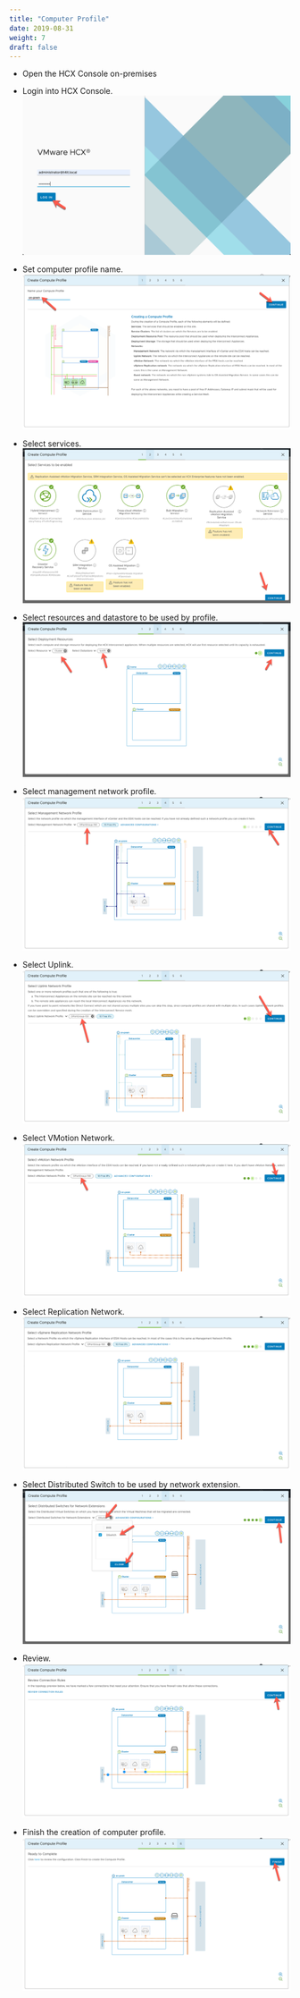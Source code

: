 ```yaml
---
title: "Computer Profile"
date: 2019-08-31
weight: 7
draft: false
---
```


- Open the HCX Console on-premises

- Login into HCX Console.
![](/images/vmc/hcx/ext-net/00.png)

- Set computer profile name.
![](/images/vmc/hcx/computer-profile/01.png)

- Select services.
![](/images/vmc/hcx/computer-profile/02.png)

- Select resources and datastore to be used by profile.
![](/images/vmc/hcx/computer-profile/03.png)

- Select management network profile.
![](/images/vmc/hcx/computer-profile/04.png)

- Select Uplink.
![](/images/vmc/hcx/computer-profile/05.png)

- Select VMotion Network.
![](/images/vmc/hcx/computer-profile/06.png)

- Select Replication Network.
![](/images/vmc/hcx/computer-profile/07.png)

- Select Distributed Switch to be used by network extension.
![](/images/vmc/hcx/computer-profile/08.png)

- Review.
![](/images/vmc/hcx/computer-profile/09.png)

- Finish the creation of computer profile.
![](/images/vmc/hcx/computer-profile/10.png)
